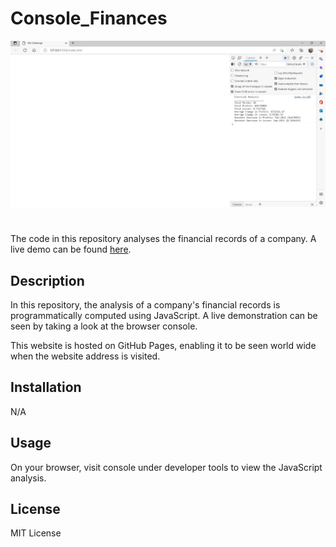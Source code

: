 # Console_Finances
![Site Image](Images/Console_Finances.jpg)
#
The code in this repository analyses the financial records of a company. A live demo can be found [here](https://emman77240.github.io/Console_Finances/).

## Description
In this repository, the analysis of a company's financial records is programmatically computed using JavaScript. A live demonstration can be seen by taking a look at the browser console. 

This website is hosted on GitHub Pages, enabling it to be seen world wide when the website address is visited.

## Installation
N/A

## Usage
On your browser, visit console under developer tools to view the JavaScript analysis.

## License
MIT License